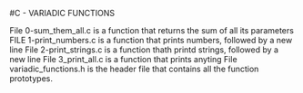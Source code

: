 #C - VARIADIC FUNCTIONS

File 0-sum_them_all.c is a function that returns the sum of all its parameters
FILE 1-print_numbers.c is a function that prints numbers, followed by a new line
File 2-print_strings.c is a function thath printd strings, followed by a new line
File 3_print_all.c is a function that prints anyting
File variadic_functions.h is the header file that contains all the function prototypes.
